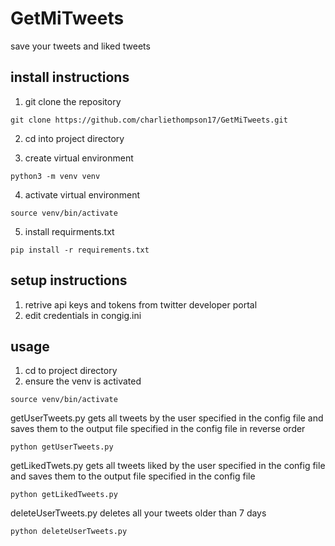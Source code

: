 # GetMiTweets
save your tweets and liked tweets

## install instructions
1. git clone the repository
```
git clone https://github.com/charliethompson17/GetMiTweets.git
```
2. cd into project directory

3. create virtual environment
```
python3 -m venv venv
```
4. activate virtual environment
```
source venv/bin/activate
```
5. install requirments.txt
```
pip install -r requirements.txt
```

## setup instructions
1. retrive api keys and tokens from twitter developer portal
2. edit credentials in congig.ini

## usage
1. cd to project directory
2. ensure the venv is activated
```
source venv/bin/activate
```

getUserTweets.py gets all tweets by the user specified in the config file and saves them to the output file specified in the config file in reverse order
```
python getUserTweets.py
```

getLikedTwets.py gets all tweets liked by the user specified in the config file and saves them to the output file specified in the config file
```
python getLikedTweets.py
```

deleteUserTweets.py deletes all your tweets older than 7 days
```
python deleteUserTweets.py
```
